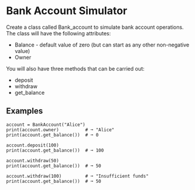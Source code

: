 # Bank Account Simulator
Create a class called Bank_account to simulate bank account operations. The class will have the following attributes:

* Balance - default value of zero (but can start as any other non-negative value)
* Owner

You will also have three methods that can be carried out:

* deposit
* withdraw
* get_balance
 

## Examples
```
account = BankAccount("Alice")
print(account.owner)          # ➞ "Alice"
print(account.get_balance())  # ➞ 0

account.deposit(100)
print(account.get_balance())  # ➞ 100

account.withdraw(50)
print(account.get_balance())  # ➞ 50

account.withdraw(100)         # ➞ "Insufficient funds"
print(account.get_balance())  # ➞ 50
```
